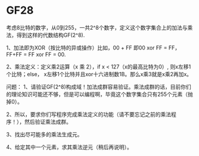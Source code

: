 # GF28
考虑8比特的数字，从0到255，一共2^8个数字，定义这个数字集合上的加法与乘法，得到这样的代数结构GF(2^8).

1、加法即为XOR（按比特的异或操作）比如，00 + FF 即00 xor FF = FF，FF+FF = FF xor FF = 00.

2、乘法定义：定义乘2运算（x 乘 2），if x < 127（x的最高比特为0）, 则x左移1个比特；else， x左移1个比特并且xor十六进制数1B。那么x乘3就是x乘2再加x。

问题：
1、请验证GF(2^8)构成域！加法成群容易验证。乘法成群的话，目前你们的理论知识可能还不够，但是可以编程啊，毕竟这个数字集合只有255个元素（抛掉0）。

2、所以，要求你们写程序完成乘法定义的功能（请不要忘记之前的乘法程序！），然后验证乘法成群。

3、找出尽可能多的乘法生成元。

4、给定其中一个元素，求其乘法逆元（稍后再说明）。
